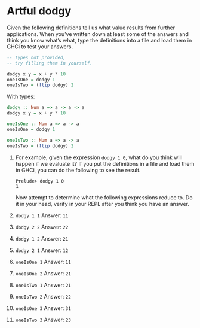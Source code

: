 # Artful dodgy

Given the following definitions tell us what value results from further applications. When you’ve written down at least some of the answers and think you know what’s what, type the definitions into a file and load them in GHCi to test your answers.

```haskell
-- Types not provided,
-- try filling them in yourself.

dodgy x y = x + y * 10
oneIsOne = dodgy 1
oneIsTwo = (flip dodgy) 2
```

With types:
```haskell
dodgy :: Num a => a -> a -> a
dodgy x y = x + y * 10

oneIsOne :: Num a => a -> a
oneIsOne = dodgy 1

oneIsTwo :: Num a => a -> a
oneIsTwo = (flip dodgy) 2
```

1. For example, given the expression `dodgy 1 0`, what do you think will happen if we evaluate it? If you put the definitions in a file and load them in GHCi, you can do the following to see the result.

    ```
    Prelude> dodgy 1 0
    1
    ```

    Now attempt to determine what the following expressions reduce to. Do it in your head, verify in your REPL after you think you have an answer.

2. `dodgy 1 1` Answer: `11`
3. `dodgy 2 2` Answer: `22`
4. `dodgy 1 2` Answer: `21`
5. `dodgy 2 1` Answer: `12`
6. `oneIsOne 1` Answer: `11`
7. `oneIsOne 2` Answer: `21`
8. `oneIsTwo 1` Answer: `21`
9. `oneIsTwo 2` Answer: `22`
10. `oneIsOne 3` Answer: `31`
11. `oneIsTwo 3` Answer: `23`
